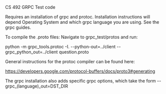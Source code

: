 CS 492 GRPC Test code

Requires an installation of grpc and protoc. Installation instructions will depend Operating System and which grpc language you are using. See the grpc guides. 

To compile the .proto files: 
Navigate to grpc_test/protos and run: 

python -m grpc_tools.protoc -I. --python-out=../client --grpc_python_out=../client question.proto

General instructions for the protoc compiler can be found here: 

https://developers.google.com/protocol-buffers/docs/proto3#generating

The grpc installation also adds specific grpc options, which take the form --grpc_(language)_out=DST_DIR
